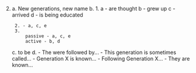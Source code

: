 2.
    a. New generations, new name
    b.
        1.
            a - are thought
            b - grew up
            c - arrived
            d - is being educated

        2. - a, c, e
        3.
            passive - a, c, e
            active - b, d
        
    c.
        to be
    d.
        - The were followed by...
        - This generation is sometimes called...
        - Generation X is known...
        - Following Generation X...
        - They are known...